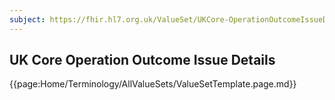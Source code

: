 ```yaml
---
subject: https://fhir.hl7.org.uk/ValueSet/UKCore-OperationOutcomeIssueDetails
---
```

## UK Core Operation Outcome Issue Details

{{page:Home/Terminology/AllValueSets/ValueSetTemplate.page.md}}